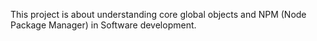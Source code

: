 This project is about understanding core global objects and NPM (Node Package Manager) in Software development.

